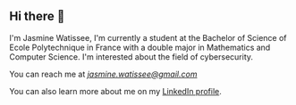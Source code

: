## Hi there 👋

I'm Jasmine Watissee, I'm currently a student at the Bachelor of Science of Ecole Polytechnique in France with a double major in Mathematics and Computer Science. I'm interested about the field of cybersecurity. 

You can reach me at *jasmine.watissee@gmail.com*

You can also learn more about me on my [LinkedIn profile](https://www.linkedin.com/in/jasmine-watissee-0b8371237).
